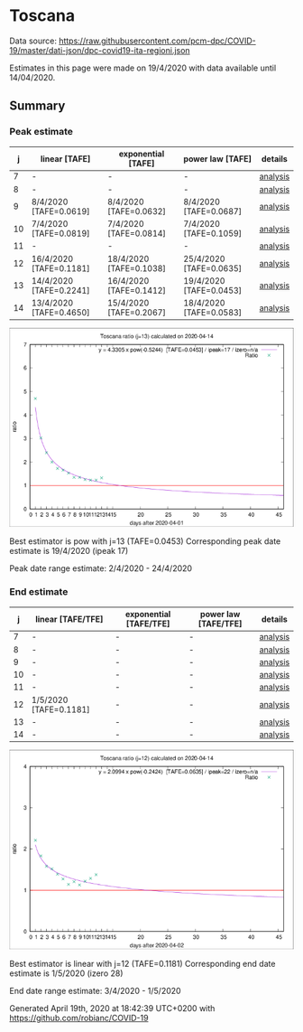 # Toscana


Data source: https://raw.githubusercontent.com/pcm-dpc/COVID-19/master/dati-json/dpc-covid19-ita-regioni.json

Estimates in this page were made on 19/4/2020 with data available until 14/04/2020.


## Summary 

### Peak estimate 
|j|linear [TAFE]|exponential [TAFE]|power law [TAFE]|details|
|---|----|-----------|---------|-------|
|7|-|-|-|[analysis](COVID-19_toscana_j7_2020-04-14.md)|
|8|-|-|-|[analysis](COVID-19_toscana_j8_2020-04-14.md)|
|9|8/4/2020 [TAFE=0.0619]|8/4/2020 [TAFE=0.0632]|8/4/2020 [TAFE=0.0687]|[analysis](COVID-19_toscana_j9_2020-04-14.md)|
|10|7/4/2020 [TAFE=0.0819]|7/4/2020 [TAFE=0.0814]|7/4/2020 [TAFE=0.1059]|[analysis](COVID-19_toscana_j10_2020-04-14.md)|
|11|-|-|-|[analysis](COVID-19_toscana_j11_2020-04-14.md)|
|12|16/4/2020 [TAFE=0.1181]|18/4/2020 [TAFE=0.1038]|25/4/2020 [TAFE=0.0635]|[analysis](COVID-19_toscana_j12_2020-04-14.md)|
|13|14/4/2020 [TAFE=0.2241]|16/4/2020 [TAFE=0.1412]|19/4/2020 [TAFE=0.0453]|[analysis](COVID-19_toscana_j13_2020-04-14.md)|
|14|13/4/2020 [TAFE=0.4650]|15/4/2020 [TAFE=0.2067]|18/4/2020 [TAFE=0.0583]|[analysis](COVID-19_toscana_j14_2020-04-14.md)|

![best peak estimate](COVID-19_toscana_j13_2020-04-14.png)

Best estimator is pow with j=13 (TAFE=0.0453)
Corresponding peak date estimate is 19/4/2020 (ipeak 17)


Peak date range estimate: 2/4/2020 - 24/4/2020

### End estimate 
|j|linear [TAFE/TFE]|exponential [TAFE/TFE]|power law [TAFE/TFE]|details|
|---|----|-----------|---------|-------|
|7|-|-|-|[analysis](COVID-19_toscana_j7_2020-04-14.md)|
|8|-|-|-|[analysis](COVID-19_toscana_j8_2020-04-14.md)|
|9|-|-|-|[analysis](COVID-19_toscana_j9_2020-04-14.md)|
|10|-|-|-|[analysis](COVID-19_toscana_j10_2020-04-14.md)|
|11|-|-|-|[analysis](COVID-19_toscana_j11_2020-04-14.md)|
|12|1/5/2020 [TAFE=0.1181]|-|-|[analysis](COVID-19_toscana_j12_2020-04-14.md)|
|13|-|-|-|[analysis](COVID-19_toscana_j13_2020-04-14.md)|
|14|-|-|-|[analysis](COVID-19_toscana_j14_2020-04-14.md)|

![best zero estimate](COVID-19_toscana_j12_2020-04-14.png)

Best estimator is linear with j=12 (TAFE=0.1181)
Corresponding end date estimate is 1/5/2020 (izero 28)


End date range estimate: 3/4/2020 - 1/5/2020

Generated April 19th, 2020 at 18:42:39 UTC+0200 with https://github.com/robianc/COVID-19
